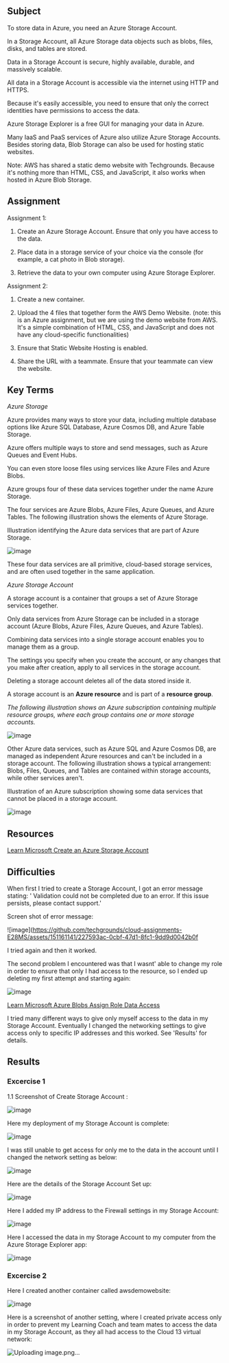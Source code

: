 ## Subject

To store data in Azure, you need an Azure Storage Account.

In a Storage Account, all Azure Storage data objects such as blobs, files, disks, and tables are stored.

Data in a Storage Account is secure, highly available, durable, and massively scalable. 

All data in a Storage Account is accessible via the internet using HTTP and HTTPS. 

Because it's easily accessible, you need to ensure that only the correct identities have permissions to access the data. 

Azure Storage Explorer is a free GUI for managing your data in Azure. 

Many IaaS and PaaS services of Azure also utilize Azure Storage Accounts. Besides storing data, Blob Storage can also be used for hosting static websites.

Note: AWS has shared a static demo website with Techgrounds. Because it's nothing more than HTML, CSS, and JavaScript, it also works when hosted in Azure Blob Storage.

## Assignment

Assignment 1:

1.  Create an Azure Storage Account. Ensure that only you have access to the data.

2.  Place data in a storage service of your choice via the console (for example, a cat photo in Blob storage).
   
3.  Retrieve the data to your own computer using Azure Storage Explorer.

   
Assignment 2:

1.  Create a new container.
   
2.  Upload the 4 files that together form the AWS Demo Website. (note: this is an Azure assignment, but we are using the demo website from AWS. It's a simple combination of HTML, CSS, and JavaScript and does not have any cloud-specific functionalities)

3.  Ensure that Static Website Hosting is enabled.

4.  Share the URL with a teammate. Ensure that your teammate can view the website.

##  Key Terms

*Azure Storage*

Azure provides many ways to store your data, including multiple database options like Azure SQL Database, Azure Cosmos DB, and Azure Table Storage. 

Azure offers multiple ways to store and send messages, such as Azure Queues and Event Hubs. 

You can even store loose files using services like Azure Files and Azure Blobs.

Azure groups four of these data services together under the name Azure Storage. 

The four services are Azure Blobs, Azure Files, Azure Queues, and Azure Tables. The following illustration shows the elements of Azure Storage.

Illustration identifying the Azure data services that are part of Azure Storage.

![image](https://github.com/techgrounds/cloud-assignments-E28MS/assets/151161141/b9109d6c-60c4-40cb-a666-314394abe214)


These four data services are all primitive, cloud-based storage services, and are often used together in the same application.

*Azure Storage Account*

A storage account is a container that groups a set of Azure Storage services together. 

Only data services from Azure Storage can be included in a storage account (Azure Blobs, Azure Files, Azure Queues, and Azure Tables). 

Combining data services into a single storage account enables you to manage them as a group. 

The settings you specify when you create the account, or any changes that you make after creation, apply to all services in the storage account. 

Deleting a storage account deletes all of the data stored inside it.

A storage account is an **Azure resource** and is part of a **resource group**. 

*The following illustration shows an Azure subscription containing multiple resource groups, where each group contains one or more storage accounts.*

![image](https://github.com/techgrounds/cloud-assignments-E28MS/assets/151161141/bb5d29e3-d98a-416c-acc9-8407e08ac2ae)






Other Azure data services, such as Azure SQL and Azure Cosmos DB, are managed as independent Azure resources and can't be included in a storage account. The following illustration shows a typical arrangement: Blobs, Files, Queues, and Tables are contained within storage accounts, while other services aren't.

Illustration of an Azure subscription showing some data services that cannot be placed in a storage account.

![image](https://github.com/techgrounds/cloud-assignments-E28MS/assets/151161141/ee9f3426-a9b7-40ef-8da6-a0524180569a)


##  Resources

[Learn Microsoft Create an Azure Storage Account](https://learn.microsoft.com/en-us/training/modules/create-azure-storage-account/)

##  Difficulties

When first I tried to create a Storage Account, I got an error message stating: ' Validation could not be completed due to an error. If this issue persists, please contact support.'

Screen shot of error message:

![image](https://github.com/techgrounds/cloud-assignments-E28MS/assets/151161141/227593ac-0cbf-47d1-8fc1-9dd9d0042b0f

I tried again and then it worked.

The second problem I encountered was that I wasnt' able to change my role in order to ensure that only I had access to the resource, so I ended up deleting my first attempt and starting again:

![image](https://github.com/techgrounds/cloud-assignments-E28MS/assets/151161141/3611c473-5074-4694-8a4c-7914c4636d92)


[Learn Microsoft Azure Blobs Assign Role Data Access ](https://learn.microsoft.com/en-us/azure/storage/blobs/assign-azure-role-data-access?tabs=portal)

I tried many different ways to give only myself access to the data in my Storage Account.  Eventually I changed the networking settings to give access only to specific IP addresses and this worked.  See 'Results' for details.





##  Results

###  Excercise 1

1.1  Screenshot of Create Storage Account :

![image](https://github.com/techgrounds/cloud-assignments-E28MS/assets/151161141/1e59ce72-048b-4f48-bae8-ac28e667ab20)

Here my deployment of my Storage Account is complete:

![image](https://github.com/techgrounds/cloud-assignments-E28MS/assets/151161141/a6bbe76e-40fe-456a-8528-5d3512121ee8)

I was still unable to get access for only me to the data in the account until I changed the network setting as below:

![image](https://github.com/techgrounds/cloud-assignments-E28MS/assets/151161141/758b107b-e383-4f1b-b46f-18f1786854f6)

Here are the details of the Storage Account Set up:

![image](https://github.com/techgrounds/cloud-assignments-E28MS/assets/151161141/e97f124f-5420-4c10-a6c7-425c6ef8e175)

Here I added my IP address to the Firewall settings in my Storage Account:

![image](https://github.com/techgrounds/cloud-assignments-E28MS/assets/151161141/b8c9317c-527f-4b7d-9fd0-cf8991a8f007)


Here I accessed the data in my Storage Account to my computer from the Azure Storage Explorer app:

![image](https://github.com/techgrounds/cloud-assignments-E28MS/assets/151161141/e7e6ed4b-c0ad-4e3c-b883-25c04ecf4399)


### Excercise 2

Here I created another container called awsdemowebsite:

![image](https://github.com/techgrounds/cloud-assignments-E28MS/assets/151161141/66d00caf-0b32-45e4-97cb-2312e6ac69de)






Here is a screenshot of another setting, where I created private access only in order to prevent my Learning Coach and team mates to access the data in my Storage Account, as they all had access to the Cloud 13 virtual network:

![Uploading image.png…]()




